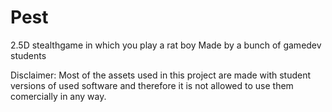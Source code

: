 # Pest
2.5D stealthgame in which you play a rat boy
Made by a bunch of gamedev students

Disclaimer: Most of the assets used in this project are made with student versions of used software and
            therefore it is not allowed to use them comercially in any way.
